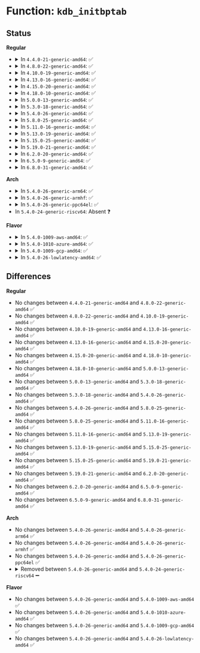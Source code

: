 # Function: <code>kdb_initbptab</code>

## Status
<b>Regular</b>
<ul>
<li>
<details>
<summary>In <code>4.4.0-21-generic-amd64</code>: ✅</summary>

```c
void kdb_initbptab()
```

```json
{
  "name": "kdb_initbptab",
  "collision_type": "Unique Global",
  "inline_type": "No",
  "funcs": [
    {
      "addr": 18446744071595109970,
      "name": "kdb_initbptab",
      "external": true,
      "loc": "kernel/debug/kdb/kdb_bp.c:521",
      "file": "kernel/debug/kdb/kdb_bp.c",
      "inline": "seen, unknown",
      "caller_inline": [],
      "caller_func": [
        "kernel/debug/kdb/kdb_main.c:kdb_init"
      ]
    }
  ],
  "symbols": [
    {
      "addr": 18446744071595109970,
      "name": "kdb_initbptab",
      "section": ".init.text",
      "bind": "STB_GLOBAL",
      "size": 351
    }
  ]
}
```
</details>
</li>
<li>
<details>
<summary>In <code>4.8.0-22-generic-amd64</code>: ✅</summary>

```c
void kdb_initbptab()
```

```json
{
  "name": "kdb_initbptab",
  "collision_type": "Unique Global",
  "inline_type": "No",
  "funcs": [
    {
      "addr": 18446744071595279346,
      "name": "kdb_initbptab",
      "external": true,
      "loc": "kernel/debug/kdb/kdb_bp.c:519",
      "file": "kernel/debug/kdb/kdb_bp.c",
      "inline": "seen, unknown",
      "caller_inline": [],
      "caller_func": [
        "kernel/debug/kdb/kdb_main.c:kdb_init"
      ]
    }
  ],
  "symbols": [
    {
      "addr": 18446744071595279346,
      "name": "kdb_initbptab",
      "section": ".init.text",
      "bind": "STB_GLOBAL",
      "size": 351
    }
  ]
}
```
</details>
</li>
<li>
<details>
<summary>In <code>4.10.0-19-generic-amd64</code>: ✅</summary>

```c
void kdb_initbptab()
```

```json
{
  "name": "kdb_initbptab",
  "collision_type": "Unique Global",
  "inline_type": "No",
  "funcs": [
    {
      "addr": 18446744071595525959,
      "name": "kdb_initbptab",
      "external": true,
      "loc": "kernel/debug/kdb/kdb_bp.c:519",
      "file": "kernel/debug/kdb/kdb_bp.c",
      "inline": "seen, unknown",
      "caller_inline": [],
      "caller_func": [
        "kernel/debug/kdb/kdb_main.c:kdb_init"
      ]
    }
  ],
  "symbols": [
    {
      "addr": 18446744071595525959,
      "name": "kdb_initbptab",
      "section": ".init.text",
      "bind": "STB_GLOBAL",
      "size": 351
    }
  ]
}
```
</details>
</li>
<li>
<details>
<summary>In <code>4.13.0-16-generic-amd64</code>: ✅</summary>

```c
void kdb_initbptab()
```

```json
{
  "name": "kdb_initbptab",
  "collision_type": "Unique Global",
  "inline_type": "No",
  "funcs": [
    {
      "addr": 18446744071596445179,
      "name": "kdb_initbptab",
      "external": true,
      "loc": "kernel/debug/kdb/kdb_bp.c:519",
      "file": "kernel/debug/kdb/kdb_bp.c",
      "inline": "seen, unknown",
      "caller_inline": [],
      "caller_func": [
        "kernel/debug/kdb/kdb_main.c:kdb_init"
      ]
    }
  ],
  "symbols": [
    {
      "addr": 18446744071596445179,
      "name": "kdb_initbptab",
      "section": ".init.text",
      "bind": "STB_GLOBAL",
      "size": 355
    }
  ]
}
```
</details>
</li>
<li>
<details>
<summary>In <code>4.15.0-20-generic-amd64</code>: ✅</summary>

```c
void kdb_initbptab()
```

```json
{
  "name": "kdb_initbptab",
  "collision_type": "Unique Global",
  "inline_type": "No",
  "funcs": [
    {
      "addr": 18446744071602771211,
      "name": "kdb_initbptab",
      "external": true,
      "loc": "kernel/debug/kdb/kdb_bp.c:519",
      "file": "kernel/debug/kdb/kdb_bp.c",
      "inline": "seen, unknown",
      "caller_inline": [],
      "caller_func": [
        "kernel/debug/kdb/kdb_main.c:kdb_init"
      ]
    }
  ],
  "symbols": [
    {
      "addr": 18446744071602771211,
      "name": "kdb_initbptab",
      "section": ".init.text",
      "bind": "STB_GLOBAL",
      "size": 355
    }
  ]
}
```
</details>
</li>
<li>
<details>
<summary>In <code>4.18.0-10-generic-amd64</code>: ✅</summary>

```c
void kdb_initbptab()
```

```json
{
  "name": "kdb_initbptab",
  "collision_type": "Unique Global",
  "inline_type": "No",
  "funcs": [
    {
      "addr": 18446744071602945203,
      "name": "kdb_initbptab",
      "external": true,
      "loc": "kernel/debug/kdb/kdb_bp.c:519",
      "file": "kernel/debug/kdb/kdb_bp.c",
      "inline": "seen, unknown",
      "caller_inline": [],
      "caller_func": [
        "kernel/debug/kdb/kdb_main.c:kdb_init"
      ]
    }
  ],
  "symbols": [
    {
      "addr": 18446744071602945203,
      "name": "kdb_initbptab",
      "section": ".init.text",
      "bind": "STB_GLOBAL",
      "size": 356
    }
  ]
}
```
</details>
</li>
<li>
<details>
<summary>In <code>5.0.0-13-generic-amd64</code>: ✅</summary>

```c
void kdb_initbptab()
```

```json
{
  "name": "kdb_initbptab",
  "collision_type": "Unique Global",
  "inline_type": "No",
  "funcs": [
    {
      "addr": 18446744071604743081,
      "name": "kdb_initbptab",
      "external": true,
      "loc": "kernel/debug/kdb/kdb_bp.c:519",
      "file": "kernel/debug/kdb/kdb_bp.c",
      "inline": "seen, unknown",
      "caller_inline": [],
      "caller_func": [
        "kernel/debug/kdb/kdb_main.c:kdb_init"
      ]
    }
  ],
  "symbols": [
    {
      "addr": 18446744071604743081,
      "name": "kdb_initbptab",
      "section": ".init.text",
      "bind": "STB_GLOBAL",
      "size": 356
    }
  ]
}
```
</details>
</li>
<li>
<details>
<summary>In <code>5.3.0-18-generic-amd64</code>: ✅</summary>

```c
void kdb_initbptab()
```

```json
{
  "name": "kdb_initbptab",
  "collision_type": "Unique Global",
  "inline_type": "No",
  "funcs": [
    {
      "addr": 18446744071604844754,
      "name": "kdb_initbptab",
      "external": true,
      "loc": "kernel/debug/kdb/kdb_bp.c:519",
      "file": "kernel/debug/kdb/kdb_bp.c",
      "inline": "seen, unknown",
      "caller_inline": [],
      "caller_func": [
        "kernel/debug/kdb/kdb_main.c:kdb_init"
      ]
    }
  ],
  "symbols": [
    {
      "addr": 18446744071604844754,
      "name": "kdb_initbptab",
      "section": ".init.text",
      "bind": "STB_GLOBAL",
      "size": 355
    }
  ]
}
```
</details>
</li>
<li>
<details>
<summary>In <code>5.4.0-26-generic-amd64</code>: ✅</summary>

```c
void kdb_initbptab()
```

```json
{
  "name": "kdb_initbptab",
  "collision_type": "Unique Global",
  "inline_type": "No",
  "funcs": [
    {
      "addr": 18446744071604878772,
      "name": "kdb_initbptab",
      "external": true,
      "loc": "kernel/debug/kdb/kdb_bp.c:519",
      "file": "kernel/debug/kdb/kdb_bp.c",
      "inline": "seen, unknown",
      "caller_inline": [],
      "caller_func": [
        "kernel/debug/kdb/kdb_main.c:kdb_init"
      ]
    }
  ],
  "symbols": [
    {
      "addr": 18446744071604878772,
      "name": "kdb_initbptab",
      "section": ".init.text",
      "bind": "STB_GLOBAL",
      "size": 355
    }
  ]
}
```
</details>
</li>
<li>
<details>
<summary>In <code>5.8.0-25-generic-amd64</code>: ✅</summary>

```c
void kdb_initbptab()
```

```json
{
  "name": "kdb_initbptab",
  "collision_type": "Unique Global",
  "inline_type": "No",
  "funcs": [
    {
      "addr": 18446744071609206628,
      "name": "kdb_initbptab",
      "external": true,
      "loc": "kernel/debug/kdb/kdb_bp.c:518",
      "file": "kernel/debug/kdb/kdb_bp.c",
      "inline": "seen, unknown",
      "caller_inline": [],
      "caller_func": [
        "kernel/debug/kdb/kdb_main.c:kdb_init"
      ]
    }
  ],
  "symbols": [
    {
      "addr": 18446744071609206628,
      "name": "kdb_initbptab",
      "section": ".init.text",
      "bind": "STB_GLOBAL",
      "size": 355
    }
  ]
}
```
</details>
</li>
<li>
<details>
<summary>In <code>5.11.0-16-generic-amd64</code>: ✅</summary>

```c
void kdb_initbptab()
```

```json
{
  "name": "kdb_initbptab",
  "collision_type": "Unique Global",
  "inline_type": "No",
  "funcs": [
    {
      "addr": 18446744071612273219,
      "name": "kdb_initbptab",
      "external": true,
      "loc": "kernel/debug/kdb/kdb_bp.c:527",
      "file": "kernel/debug/kdb/kdb_bp.c",
      "inline": "seen, unknown",
      "caller_inline": [],
      "caller_func": [
        "kernel/debug/kdb/kdb_main.c:kdb_init"
      ]
    }
  ],
  "symbols": [
    {
      "addr": 18446744071612273219,
      "name": "kdb_initbptab",
      "section": ".init.text",
      "bind": "STB_GLOBAL",
      "size": 355
    }
  ]
}
```
</details>
</li>
<li>
<details>
<summary>In <code>5.13.0-19-generic-amd64</code>: ✅</summary>

```c
void kdb_initbptab()
```

```json
{
  "name": "kdb_initbptab",
  "collision_type": "Unique Global",
  "inline_type": "No",
  "funcs": [
    {
      "addr": 18446744071614413062,
      "name": "kdb_initbptab",
      "external": true,
      "loc": "kernel/debug/kdb/kdb_bp.c:575",
      "file": "kernel/debug/kdb/kdb_bp.c",
      "inline": "seen, unknown",
      "caller_inline": [],
      "caller_func": [
        "kernel/debug/kdb/kdb_main.c:kdb_init"
      ]
    }
  ],
  "symbols": [
    {
      "addr": 18446744071614413062,
      "name": "kdb_initbptab",
      "section": ".init.text",
      "bind": "STB_GLOBAL",
      "size": 92
    }
  ]
}
```
</details>
</li>
<li>
<details>
<summary>In <code>5.15.0-25-generic-amd64</code>: ✅</summary>

```c
void kdb_initbptab()
```

```json
{
  "name": "kdb_initbptab",
  "collision_type": "Unique Global",
  "inline_type": "No",
  "funcs": [
    {
      "addr": 18446744071615349513,
      "name": "kdb_initbptab",
      "external": true,
      "loc": "kernel/debug/kdb/kdb_bp.c:575",
      "file": "kernel/debug/kdb/kdb_bp.c",
      "inline": "seen, unknown",
      "caller_inline": [],
      "caller_func": [
        "kernel/debug/kdb/kdb_main.c:kdb_init"
      ]
    }
  ],
  "symbols": [
    {
      "addr": 18446744071615349513,
      "name": "kdb_initbptab",
      "section": ".init.text",
      "bind": "STB_GLOBAL",
      "size": 92
    }
  ]
}
```
</details>
</li>
<li>
<details>
<summary>In <code>5.19.0-21-generic-amd64</code>: ✅</summary>

```c
void kdb_initbptab()
```

```json
{
  "name": "kdb_initbptab",
  "collision_type": "Unique Global",
  "inline_type": "No",
  "funcs": [
    {
      "addr": 18446744071617134900,
      "name": "kdb_initbptab",
      "external": true,
      "loc": "kernel/debug/kdb/kdb_bp.c:575",
      "file": "kernel/debug/kdb/kdb_bp.c",
      "inline": "seen, unknown",
      "caller_inline": [],
      "caller_func": [
        "kernel/debug/kdb/kdb_main.c:kdb_init"
      ]
    }
  ],
  "symbols": [
    {
      "addr": 18446744071617134900,
      "name": "kdb_initbptab",
      "section": ".init.text",
      "bind": "STB_GLOBAL",
      "size": 106
    }
  ]
}
```
</details>
</li>
<li>
<details>
<summary>In <code>6.2.0-20-generic-amd64</code>: ✅</summary>

```c
void kdb_initbptab()
```

```json
{
  "name": "kdb_initbptab",
  "collision_type": "Unique Global",
  "inline_type": "No",
  "funcs": [
    {
      "addr": 18446744071627809728,
      "name": "kdb_initbptab",
      "external": true,
      "loc": "kernel/debug/kdb/kdb_bp.c:575",
      "file": "kernel/debug/kdb/kdb_bp.c",
      "inline": "seen, unknown",
      "caller_inline": [],
      "caller_func": [
        "kernel/debug/kdb/kdb_main.c:kdb_init"
      ]
    }
  ],
  "symbols": [
    {
      "addr": 18446744071627809728,
      "name": "kdb_initbptab",
      "section": ".init.text",
      "bind": "STB_GLOBAL",
      "size": 123
    }
  ]
}
```
</details>
</li>
<li>
<details>
<summary>In <code>6.5.0-9-generic-amd64</code>: ✅</summary>

```c
void kdb_initbptab()
```

```json
{
  "name": "kdb_initbptab",
  "collision_type": "Unique Global",
  "inline_type": "No",
  "funcs": [
    {
      "addr": 18446744071619572576,
      "name": "kdb_initbptab",
      "external": true,
      "loc": "kernel/debug/kdb/kdb_bp.c:575",
      "file": "kernel/debug/kdb/kdb_bp.c",
      "inline": "seen, unknown",
      "caller_inline": [],
      "caller_func": [
        "kernel/debug/kdb/kdb_main.c:kdb_init"
      ]
    }
  ],
  "symbols": [
    {
      "addr": 18446744071619572576,
      "name": "kdb_initbptab",
      "section": ".init.text",
      "bind": "STB_GLOBAL",
      "size": 123
    }
  ]
}
```
</details>
</li>
<li>
<details>
<summary>In <code>6.8.0-31-generic-amd64</code>: ✅</summary>

```c
void kdb_initbptab()
```

```json
{
  "name": "kdb_initbptab",
  "collision_type": "Unique Global",
  "inline_type": "No",
  "funcs": [
    {
      "addr": 18446744071621875680,
      "name": "kdb_initbptab",
      "external": true,
      "loc": "kernel/debug/kdb/kdb_bp.c:575",
      "file": "kernel/debug/kdb/kdb_bp.c",
      "inline": "seen, unknown",
      "caller_inline": [],
      "caller_func": [
        "kernel/debug/kdb/kdb_main.c:kdb_init"
      ]
    }
  ],
  "symbols": [
    {
      "addr": 18446744071621875680,
      "name": "kdb_initbptab",
      "section": ".init.text",
      "bind": "STB_GLOBAL",
      "size": 123
    }
  ]
}
```
</details>
</li>
</ul>
<b>Arch</b>
<ul>
<li>
<details>
<summary>In <code>5.4.0-26-generic-arm64</code>: ✅</summary>

```c
void kdb_initbptab()
```

```json
{
  "name": "kdb_initbptab",
  "collision_type": "Unique Global",
  "inline_type": "No",
  "funcs": [
    {
      "addr": 18446603336510915752,
      "name": "kdb_initbptab",
      "external": true,
      "loc": "kernel/debug/kdb/kdb_bp.c:519",
      "file": "kernel/debug/kdb/kdb_bp.c",
      "inline": "seen, unknown",
      "caller_inline": [],
      "caller_func": [
        "kernel/debug/kdb/kdb_main.c:kdb_init"
      ]
    }
  ],
  "symbols": [
    {
      "addr": 18446603336510915752,
      "name": "kdb_initbptab",
      "section": ".init.text",
      "bind": "STB_GLOBAL",
      "size": 412
    }
  ]
}
```
</details>
</li>
<li>
<details>
<summary>In <code>5.4.0-26-generic-armhf</code>: ✅</summary>

```c
void kdb_initbptab()
```

```json
{
  "name": "kdb_initbptab",
  "collision_type": "Unique Global",
  "inline_type": "No",
  "funcs": [
    {
      "addr": 3243403828,
      "name": "kdb_initbptab",
      "external": true,
      "loc": "kernel/debug/kdb/kdb_bp.c:519",
      "file": "kernel/debug/kdb/kdb_bp.c",
      "inline": "seen, unknown",
      "caller_inline": [],
      "caller_func": [
        "kernel/debug/kdb/kdb_main.c:kdb_init"
      ]
    }
  ],
  "symbols": [
    {
      "addr": 3243403828,
      "name": "kdb_initbptab",
      "section": ".init.text",
      "bind": "STB_GLOBAL",
      "size": 444
    }
  ]
}
```
</details>
</li>
<li>
<details>
<summary>In <code>5.4.0-26-generic-ppc64el</code>: ✅</summary>

```c
void kdb_initbptab()
```

```json
{
  "name": "kdb_initbptab",
  "collision_type": "Unique Global",
  "inline_type": "No",
  "funcs": [
    {
      "addr": 13835058055302554312,
      "name": "kdb_initbptab",
      "external": true,
      "loc": "kernel/debug/kdb/kdb_bp.c:519",
      "file": "kernel/debug/kdb/kdb_bp.c",
      "inline": "seen, unknown",
      "caller_inline": [],
      "caller_func": [
        "kernel/debug/kdb/kdb_main.c:kdb_init"
      ]
    }
  ],
  "symbols": [
    {
      "addr": 13835058055302554312,
      "name": "kdb_initbptab",
      "section": ".init.text",
      "bind": "STB_GLOBAL",
      "size": 468
    }
  ]
}
```
</details>
</li>
<li>
In <code>5.4.0-24-generic-riscv64</code>: Absent ❓
</li>
</ul>
<b>Flavor</b>
<ul>
<li>
<details>
<summary>In <code>5.4.0-1009-aws-amd64</code>: ✅</summary>

```c
void kdb_initbptab()
```

```json
{
  "name": "kdb_initbptab",
  "collision_type": "Unique Global",
  "inline_type": "No",
  "funcs": [
    {
      "addr": 18446744071604784229,
      "name": "kdb_initbptab",
      "external": true,
      "loc": "kernel/debug/kdb/kdb_bp.c:519",
      "file": "kernel/debug/kdb/kdb_bp.c",
      "inline": "seen, unknown",
      "caller_inline": [],
      "caller_func": [
        "kernel/debug/kdb/kdb_main.c:kdb_init"
      ]
    }
  ],
  "symbols": [
    {
      "addr": 18446744071604784229,
      "name": "kdb_initbptab",
      "section": ".init.text",
      "bind": "STB_GLOBAL",
      "size": 355
    }
  ]
}
```
</details>
</li>
<li>
<details>
<summary>In <code>5.4.0-1010-azure-amd64</code>: ✅</summary>

```c
void kdb_initbptab()
```

```json
{
  "name": "kdb_initbptab",
  "collision_type": "Unique Global",
  "inline_type": "No",
  "funcs": [
    {
      "addr": 18446744071604753144,
      "name": "kdb_initbptab",
      "external": true,
      "loc": "kernel/debug/kdb/kdb_bp.c:519",
      "file": "kernel/debug/kdb/kdb_bp.c",
      "inline": "seen, unknown",
      "caller_inline": [],
      "caller_func": [
        "kernel/debug/kdb/kdb_main.c:kdb_init"
      ]
    }
  ],
  "symbols": [
    {
      "addr": 18446744071604753144,
      "name": "kdb_initbptab",
      "section": ".init.text",
      "bind": "STB_GLOBAL",
      "size": 355
    }
  ]
}
```
</details>
</li>
<li>
<details>
<summary>In <code>5.4.0-1009-gcp-amd64</code>: ✅</summary>

```c
void kdb_initbptab()
```

```json
{
  "name": "kdb_initbptab",
  "collision_type": "Unique Global",
  "inline_type": "No",
  "funcs": [
    {
      "addr": 18446744071604861416,
      "name": "kdb_initbptab",
      "external": true,
      "loc": "kernel/debug/kdb/kdb_bp.c:519",
      "file": "kernel/debug/kdb/kdb_bp.c",
      "inline": "seen, unknown",
      "caller_inline": [],
      "caller_func": [
        "kernel/debug/kdb/kdb_main.c:kdb_init"
      ]
    }
  ],
  "symbols": [
    {
      "addr": 18446744071604861416,
      "name": "kdb_initbptab",
      "section": ".init.text",
      "bind": "STB_GLOBAL",
      "size": 355
    }
  ]
}
```
</details>
</li>
<li>
<details>
<summary>In <code>5.4.0-26-lowlatency-amd64</code>: ✅</summary>

```c
void kdb_initbptab()
```

```json
{
  "name": "kdb_initbptab",
  "collision_type": "Unique Global",
  "inline_type": "No",
  "funcs": [
    {
      "addr": 18446744071604882914,
      "name": "kdb_initbptab",
      "external": true,
      "loc": "kernel/debug/kdb/kdb_bp.c:519",
      "file": "kernel/debug/kdb/kdb_bp.c",
      "inline": "seen, unknown",
      "caller_inline": [],
      "caller_func": [
        "kernel/debug/kdb/kdb_main.c:kdb_init"
      ]
    }
  ],
  "symbols": [
    {
      "addr": 18446744071604882914,
      "name": "kdb_initbptab",
      "section": ".init.text",
      "bind": "STB_GLOBAL",
      "size": 355
    }
  ]
}
```
</details>
</li>
</ul>

## Differences
<b>Regular</b>
<ul>
<li>
No changes between <code>4.4.0-21-generic-amd64</code> and <code>4.8.0-22-generic-amd64</code> ✅
</li>
<li>
No changes between <code>4.8.0-22-generic-amd64</code> and <code>4.10.0-19-generic-amd64</code> ✅
</li>
<li>
No changes between <code>4.10.0-19-generic-amd64</code> and <code>4.13.0-16-generic-amd64</code> ✅
</li>
<li>
No changes between <code>4.13.0-16-generic-amd64</code> and <code>4.15.0-20-generic-amd64</code> ✅
</li>
<li>
No changes between <code>4.15.0-20-generic-amd64</code> and <code>4.18.0-10-generic-amd64</code> ✅
</li>
<li>
No changes between <code>4.18.0-10-generic-amd64</code> and <code>5.0.0-13-generic-amd64</code> ✅
</li>
<li>
No changes between <code>5.0.0-13-generic-amd64</code> and <code>5.3.0-18-generic-amd64</code> ✅
</li>
<li>
No changes between <code>5.3.0-18-generic-amd64</code> and <code>5.4.0-26-generic-amd64</code> ✅
</li>
<li>
No changes between <code>5.4.0-26-generic-amd64</code> and <code>5.8.0-25-generic-amd64</code> ✅
</li>
<li>
No changes between <code>5.8.0-25-generic-amd64</code> and <code>5.11.0-16-generic-amd64</code> ✅
</li>
<li>
No changes between <code>5.11.0-16-generic-amd64</code> and <code>5.13.0-19-generic-amd64</code> ✅
</li>
<li>
No changes between <code>5.13.0-19-generic-amd64</code> and <code>5.15.0-25-generic-amd64</code> ✅
</li>
<li>
No changes between <code>5.15.0-25-generic-amd64</code> and <code>5.19.0-21-generic-amd64</code> ✅
</li>
<li>
No changes between <code>5.19.0-21-generic-amd64</code> and <code>6.2.0-20-generic-amd64</code> ✅
</li>
<li>
No changes between <code>6.2.0-20-generic-amd64</code> and <code>6.5.0-9-generic-amd64</code> ✅
</li>
<li>
No changes between <code>6.5.0-9-generic-amd64</code> and <code>6.8.0-31-generic-amd64</code> ✅
</li>
</ul>
<b>Arch</b>
<ul>
<li>
No changes between <code>5.4.0-26-generic-amd64</code> and <code>5.4.0-26-generic-arm64</code> ✅
</li>
<li>
No changes between <code>5.4.0-26-generic-amd64</code> and <code>5.4.0-26-generic-armhf</code> ✅
</li>
<li>
No changes between <code>5.4.0-26-generic-amd64</code> and <code>5.4.0-26-generic-ppc64el</code> ✅
</li>
<li>
<details>
<summary>Removed between <code>5.4.0-26-generic-amd64</code> and <code>5.4.0-24-generic-riscv64</code> ➖</summary>

```c
void kdb_initbptab()
```
</details>
</li>
</ul>
<b>Flavor</b>
<ul>
<li>
No changes between <code>5.4.0-26-generic-amd64</code> and <code>5.4.0-1009-aws-amd64</code> ✅
</li>
<li>
No changes between <code>5.4.0-26-generic-amd64</code> and <code>5.4.0-1010-azure-amd64</code> ✅
</li>
<li>
No changes between <code>5.4.0-26-generic-amd64</code> and <code>5.4.0-1009-gcp-amd64</code> ✅
</li>
<li>
No changes between <code>5.4.0-26-generic-amd64</code> and <code>5.4.0-26-lowlatency-amd64</code> ✅
</li>
</ul>

